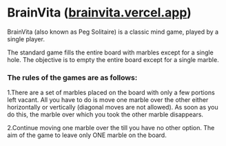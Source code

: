 # BrainVita ([brainvita.vercel.app](https://brainvita.vercel.app/))

BrainVita (also known as Peg Solitaire) is a classic mind game, played by a single player.

The standard game fills the entire board with marbles except for a single hole.
The objective is to empty the entire board except for a single marble.

### The rules of the games are as follows:

1.There are a set of marbles placed on the board with only a few portions left vacant.
All you have to do is move one marble over the other either horizontally or vertically (diagonal moves are not allowed).
As soon as you do this, the marble over which you took the other marble disappears.

2.Continue moving one marble over the till you have no other option.
The aim of the game to leave only ONE marble on the board.

